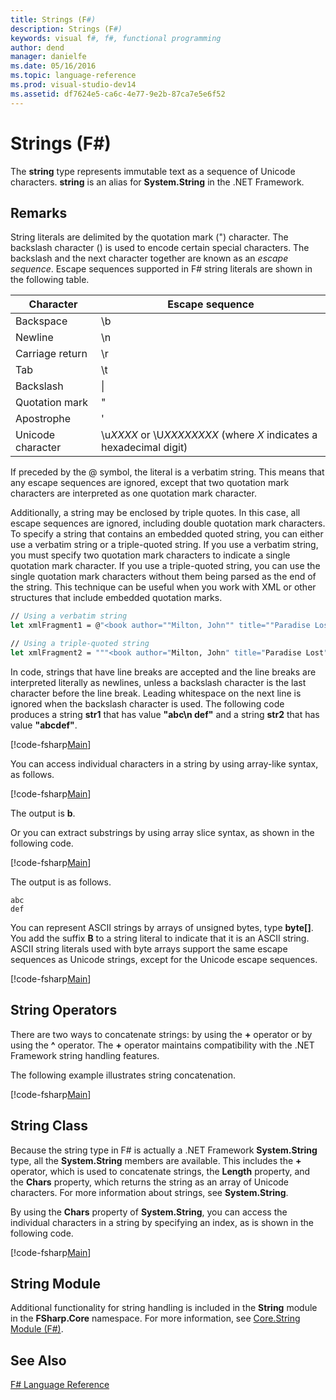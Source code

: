 ```yaml
---
title: Strings (F#)
description: Strings (F#)
keywords: visual f#, f#, functional programming
author: dend
manager: danielfe
ms.date: 05/16/2016
ms.topic: language-reference
ms.prod: visual-studio-dev14
ms.assetid: df7624e5-ca6c-4e77-9e2b-87ca7e5e6f52 
---
```


# Strings (F#)

The **string** type represents immutable text as a sequence of Unicode characters. **string** is an alias for **System.String** in the .NET Framework.


## Remarks
String literals are delimited by the quotation mark (") character. The backslash character (\) is used to encode certain special characters. The backslash and the next character together are known as an *escape sequence*. Escape sequences supported in F# string literals are shown in the following table.



|Character|Escape sequence|
|---------|---------------|
|Backspace|\b|
|Newline|\n|
|Carriage return|\r|
|Tab|\t|
|Backslash|\\|
|Quotation mark|\"|
|Apostrophe|\'|
|Unicode character|\u*XXXX* or \U*XXXXXXXX* (where *X* indicates a hexadecimal digit)|
If preceded by the @ symbol, the literal is a verbatim string. This means that any escape sequences are ignored, except that two quotation mark characters are interpreted as one quotation mark character.

Additionally, a string may be enclosed by triple quotes. In this case, all escape sequences are ignored, including double quotation mark characters. To specify a string that contains an embedded quoted string, you can either use a verbatim string or a triple-quoted string. If you use a verbatim string, you  must specify two quotation mark characters to indicate a single quotation mark character. If you use a triple-quoted string, you can use the single quotation mark characters without them being parsed as the end of the string. This technique can be useful when you work with XML or other structures that include embedded quotation marks.

```fsharp
// Using a verbatim string
let xmlFragment1 = @"<book author=""Milton, John"" title=""Paradise Lost"">"

// Using a triple-quoted string
let xmlFragment2 = """<book author="Milton, John" title="Paradise Lost">"""
```

In code, strings that have line breaks are accepted and the line breaks are interpreted literally as newlines, unless a backslash character is the last character before the line break. Leading whitespace on the next line is ignored when the backslash character is used. The following code produces a string **str1** that has value **"abc\n     def"** and a string **str2** that has value **"abcdef"**.

[!code-fsharp[Main](snippets/fslangref1/snippet1001.fs)]

You can access individual characters in a string by using array-like syntax, as follows.

[!code-fsharp[Main](snippets/fslangref1/snippet1002.fs)]

The output is **b**.

Or you can extract substrings by using array slice syntax, as shown in the following code.

[!code-fsharp[Main](snippets/fslangref1/snippet1003.fs)]

The output is as follows.

```
abc
def
```

You can represent ASCII strings by arrays of unsigned bytes, type **byte[]**. You add the suffix **B** to a string literal to indicate that it is an ASCII string. ASCII string literals used with byte arrays support the same escape sequences as Unicode strings, except for the Unicode escape sequences.

[!code-fsharp[Main](snippets/fslangref1/snippet1004.fs)]
    
## String Operators
There are two ways to concatenate strings: by using the **+** operator or by using the **^** operator. The **+** operator maintains compatibility with the .NET Framework string handling features.

The following example illustrates string concatenation.

[!code-fsharp[Main](snippets/fslangref1/snippet1006.fs)]
    
## String Class
Because the string type in F# is actually a .NET Framework **System.String** type, all the **System.String** members are available. This includes the **+** operator, which is used to concatenate strings, the **Length** property, and the **Chars** property, which returns the string as an array of Unicode characters. For more information about strings, see **System.String**.

By using the **Chars** property of **System.String**, you can access the individual characters in a string by specifying an index, as is shown in the following code.

[!code-fsharp[Main](snippets/fslangref1/snippet1005.fs)]
    
## String Module
Additional functionality for string handling is included in the **String** module in the **FSharp.Core** namespace. For more information, see [Core.String Module &#40;F&#35;&#41;](Core.String-Module-%5BFSharp%5D.md).


## See Also
[F&#35; Language Reference](FSharp-Language-Reference.md)

